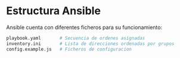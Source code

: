 # Estructura Ansible

Ansible cuenta con diferentes ficheros para su funcionamiento:
```sh
playbook.yaml       # Secuencia de ordenes asignadas
inventory.ini       # Lista de direcciones ordenadas por grupos
config.example.js   # Ficheros de configuracion
```